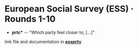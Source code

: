 # European Social Survey (ESS) · Rounds 1-10

+ __prtc*__ -- "Which party feel closer to, [...]"

link file and documentation in __[essprtv](../essprtv/)__
